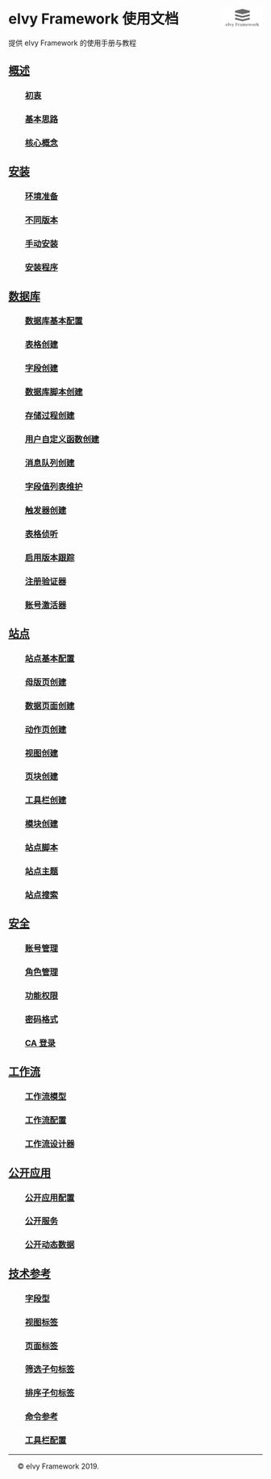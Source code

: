 # <div style="height:40px"><div style="float:left">eIvy Framework 使用文档</div> <div style="float:right"><img width="80" height="40" src="Logo.png"></img></div></div>

提供 eIvy Framework 的使用手册与教程

## [概述](Chapter01/Index.html)

### &emsp;&emsp;[初衷](Chapter01/Sec01.html)

### &emsp;&emsp;[基本思路](Chapter01/Sec02.html)

### &emsp;&emsp;[核心概念](Chapter01/Sec03.html)  

## [安装](Chapter02/Index.html)

### &emsp;&emsp;[环境准备](Chapter02/Sec01.html)

### &emsp;&emsp;[不同版本](Chapter02/Sec02.html)

### &emsp;&emsp;[手动安装](Chapter02/Sec03.html)

### &emsp;&emsp;[安装程序](Chapter02/Sec04.html)

## [数据库](Chapter03/Index.html)

### &emsp;&emsp;[数据库基本配置](Chapter03/Sec01.html)

### &emsp;&emsp;[表格创建](Chapter03/Sec02.html)

### &emsp;&emsp;[字段创建](Chapter03/Sec03.html)

### &emsp;&emsp;[数据库脚本创建](Chapter03/Sec04.html)

### &emsp;&emsp;[存储过程创建](Chapter03/Sec05.html)

### &emsp;&emsp;[用户自定义函数创建](Chapter03/Sec06.html)

### &emsp;&emsp;[消息队列创建](Chapter03/Sec07.html)

### &emsp;&emsp;[字段值列表维护](Chapter03/Sec08.html)

### &emsp;&emsp;[触发器创建](Chapter03/Sec09.html)

### &emsp;&emsp;[表格侦听](Chapter03/Sec10.html)

### &emsp;&emsp;[启用版本跟踪](Chapter03/Sec11.html)

### &emsp;&emsp;[注册验证器](Sec12.html)

### &emsp;&emsp;[账号激活器](Sec13.html)

## [站点](Chapter04/Index.html)

### &emsp;&emsp;[站点基本配置](Chapter04/Sec01.html)

### &emsp;&emsp;[母版页创建](Chapter04/Sec02.html)

### &emsp;&emsp;[数据页面创建](Chapter04/Sec03.html)

### &emsp;&emsp;[动作页创建](Chapter04/Sec04.html)

### &emsp;&emsp;[视图创建](Chapter04/Sec05.html)

### &emsp;&emsp;[页块创建](Chapter04/Sec06.html)

### &emsp;&emsp;[工具栏创建](Chapter04/Sec07.html)

### &emsp;&emsp;[模块创建](Chapter04/Sec08.html)

### &emsp;&emsp;[站点脚本](Chapter04/Sec09.html)

### &emsp;&emsp;[站点主题](Chapter04/Sec10.html)

### &emsp;&emsp;[站点搜索](Chapter04/Sec11.html)

## [安全](Chapter05/Index.html)

### &emsp;&emsp;[账号管理](Chapter05/Sec01.html)

### &emsp;&emsp;[角色管理](Chapter05/Sec02.html)

### &emsp;&emsp;[功能权限](Chapter05/Sec03.html)

### &emsp;&emsp;[密码格式](Chapter05/Sec04.html)

### &emsp;&emsp;[CA 登录](Chapter05/Sec05.html)

## [工作流](Chapter05/Index.html)

### &emsp;&emsp;[工作流模型](Chapter06/Sec01.html)

### &emsp;&emsp;[工作流配置](Chapter06/Sec02.html)

### &emsp;&emsp;[工作流设计器](Chapter6/Sec03.html)

## [公开应用](Chapter07/Index.html)

### &emsp;&emsp;[公开应用配置](Chapter07/Sec01.html)

### &emsp;&emsp;[公开服务](Chapter07/Sec02.html)

### &emsp;&emsp;[公开动态数据](Chapter07/Sec03.html)

## [技术参考](Chapter10/Index.html)

### &emsp;&emsp;[字段型](Chapter10/Sec01.html)

### &emsp;&emsp;[视图标签](Chapter10/Sec02.html)

### &emsp;&emsp;[页面标签](Chapter10/Sec03.html)

### &emsp;&emsp;[筛选子句标签](Chapter10/Sec04.html)

### &emsp;&emsp;[排序子句标签](Chapter10/Sec05.html)

### &emsp;&emsp;[命令参考](Chapter10/Sec06.html)

### &emsp;&emsp;[工具栏配置](Chapter10/Sec07.html)

---
&emsp; &copy; eIvy Framework 2019.

